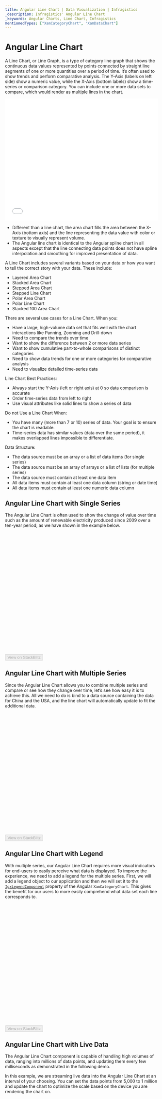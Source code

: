 ```yaml
---
title: Angular Line Chart | Data Visualization | Infragistics
_description: Infragistics' Angular Line Chart
_keywords: Angular Charts, Line Chart, Infragistics
mentionedTypes: ["XamCategoryChart", "XamDataChart"]
---
```


# Angular Line Chart

A Line Chart, or Line Graph, is a type of category line graph that shows the continuous data values represented by points connected by straight line segments of one or more quantities over a period of time. It’s often used to show trends and perform comparative analysis. The Y-Axis (labels on left side) show a numeric value, while the X-Axis (bottom labels) show a time-series or comparison category. You can include one or more data sets to compare, which would render as multiple lines in the chart.

<div class="sample-container loading" style="height: 400px">
    <iframe id="cc-chart-with-legend" src='{environment:dvDemosBaseUrl}/charts/category-chart-line-chart-with-legend' width="100%" height="100%" seamless frameBorder="0" onload="onXPlatSampleIframeContentLoaded(this);" alt="Angular Line Chart With Legend"></iframe>
</div>

<div class="divider--half"></div>

-   Different than a line chart, the area chart fills the area between the X-Axis (bottom axis) and the line representing the data value with color or texture to visually represent volume.
-   The Angular line chart is identical to the Angular spline chart in all aspects except that the line connecting data points does not have spline interpolation and smoothing for improved presentation of data.

A Line Chart includes several variants based on your data or how you want to tell the correct story with your data. These include:

-   Layered Area Chart
-   Stacked Area Chart
-   Stepped Area Chart
-   Stepped Line Chart
-   Polar Area Chart
-   Polar Line Chart
-   Stacked 100 Area Chart

There are several use cases for a Line Chart. When you:

-   Have a large, high-volume data set that fits well with the chart interactions like Panning, Zooming and Drill-down
-   Need to compare the trends over time
-   Want to show the difference between 2 or more data series
-   Want to show cumulative part-to-whole comparisons of distinct categories
-   Need to show data trends for one or more categories for comparative analysis
-   Need to visualize detailed time-series data

Line Chart Best Practices:

-   Always start the Y-Axis (left or right axis) at 0 so data comparison is accurate
-   Order time-series data  from left to right
-   Use visual attributes like solid lines to show a series of data

Do not Use a Line Chart When:

-   You have many (more than 7 or 10) series of data. Your goal is to ensure the chart is readable.
-   Time-series data has similar values (data over the same period), it makes overlapped lines impossible to differentiate.

Data Structure:

-   The data source must be an array or a list of data items (for single series)
-   The data source must be an array of arrays or a list of lists (for multiple series)
-   The data source must contain at least one data item
-   All data items must contain at least one data column (string or date time)
-   All data items must contain at least one numeric data column

## Angular Line Chart with Single Series

The Angular Line Chart is often used to show the change of value over time such as the amount of renewable electricity produced since 2009 over a ten-year period, as we have shown in the example below.

<div class="sample-container loading" style="height: 400px">
    <iframe id="cc-single-source" data-src='{environment:dvDemosBaseUrl}/charts/category-chart-line-chart-single-source' width="100%" height="100%" seamless frameBorder="0" class="lazyload" alt="Angular Line Chart with Single Source"></iframe>
</div>
<div>
    <button data-localize="stackblitz" disabled class="stackblitz-btn" data-iframe-id="category-chart-line-chart-single-source-iframe" data-demos-base-url="{environment:dvDemosBaseUrl}">View on StackBlitz
    </button>


</div>

<div class="divider--half"></div>

## Angular Line Chart with Multiple Series

Since the Angular Line Chart allows you to combine multiple series and compare or see how they change over time, let’s see how easy it is to achieve this. All we need to do is bind to a data source containing the data for China and the USA, and the line chart will automatically update to fit the additional data.

<div class="sample-container loading" style="height: 400px">
    <iframe id="cc-multiple-sources" data-src='{environment:dvDemosBaseUrl}/charts/category-chart-line-chart-multiple-sources' width="100%" height="100%" seamless frameBorder="0" class="lazyload" alt="Angular Line Chart With Multiple Sources"></iframe>
</div>
<div>
    <button data-localize="stackblitz" disabled class="stackblitz-btn" data-iframe-id="category-chart-line-chart-multiple-sources'-iframe" data-demos-base-url="{environment:dvDemosBaseUrl}">View on StackBlitz
    </button>


</div>

<div class="divider--half"></div>

## Angular Line Chart with Legend

With multiple series, our Angular Line Chart requires more visual indicators for end-users to easily perceive what data is displayed. To improve the experience, we need to add a legend for the multiple series. First, we will add a legend object to our application and then we will set it to the [`IgxLegendComponent`]({environment:dvApiBaseUrl}/products/ignite-ui-angular/api/docs/typescript/latest/classes/igxlegendcomponent.html) property of the Angular `XamCategoryChart`. This gives the benefit for our users to more easily comprehend what data set each line corresponds to.

<div class="sample-container loading" style="height: 400px">
    <iframe id="cc-line-chart-with-legend" data-src='{environment:dvDemosBaseUrl}/charts/category-chart-line-chart-with-legend' width="100%" height="100%" seamless frameBorder="0" class="lazyload" alt="Angular Line Chart with Legend"></iframe>
</div>
<div>
    <button data-localize="stackblitz" disabled class="stackblitz-btn" data-iframe-id="category-chart-line-chart-with-legend-iframe" data-demos-base-url="{environment:dvDemosBaseUrl}">View on StackBlitz
    </button>


</div>

<div class="divider--half"></div>

## Angular Line Chart with Live Data

The Angular Line Chart component is capable of handling high volumes of data, ranging into millions of data points, and updating them every few milliseconds as demonstrated in the following demo.

In this example, we are streaming live data into the Angular Line Chart at an interval of your choosing. You can set the data points from 5,000 to 1 million and update the chart to optimize the scale based on the device you are rendering the chart on.

<div class="sample-container loading" style="height: 400px">
    <iframe id="cc-high-frequency" data-src='{environment:dvDemosBaseUrl}/charts/category-chart-high-frequency' width="100%" height="100%" seamless frameBorder="0" class="lazyload" alt="Angular Line Chart Example"></iframe>
</div>
<div>
    <button data-localize="stackblitz" disabled class="stackblitz-btn" data-iframe-id="category-chart-high-frequency-iframe" data-demos-base-url="{environment:dvDemosBaseUrl}">View on StackBlitz
    </button>


</div>

<div class="divider--half"></div>

## Styling the Angular Line Chart

Once our chart is set up, we may want to make some further styling customizations such as change the line colors, change the legend font family, and/or increase the size of the axis labels to make it easier to read.

<div class="sample-container loading" style="height: 400px">
    <iframe id="cc-chart-styling" data-src='{environment:dvDemosBaseUrl}/charts/category-chart-line-chart-styling' width="100%" height="100%" seamless frameBorder="0" class="lazyload" alt="Angular Line Chart Styling"></iframe>
</div>
   <button data-localize="stackblitz" disabled class="stackblitz-btn" data-iframe-id="category-chart-line-chart-styling-iframe" data-demos-base-url="{environment:dvDemosBaseUrl}">View on StackBlitz
    </button>


<div class="divider--half"></div>

## Additional Resources

-   [Area Chart](chart-types-area.md)
-   [Column Chart](chart-types-column.md)
-   [Financial Chart](chart-types-financial.md)
-   [Scatter Chart](chart-types-scatter.md)
-   [Shape Chart](chart-types-scatter.md#angular-scatter-polygon-chart)
-   [Spline Chart](chart-types-spline.md)
-   [Step Chart](chart-types-step.md)
-   [Sparkline](../sparkline.md)

## API Members

-   `XamCategoryChart`
-   [`ChartType`]({environment:dvApiBaseUrl}/products/ignite-ui-angular/api/docs/typescript/latest/enums/charttype.html)
-   `ItemsSource`
-   [`IgxLegendComponent`]({environment:dvApiBaseUrl}/products/ignite-ui-angular/api/docs/typescript/latest/classes/igxlegendcomponent.html)
